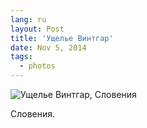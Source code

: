 ```yaml
---
lang: ru
layout: Post
title: 'Ущелье Винтгар'
date: Nov 5, 2014
tags:
  - photos
---
```


![Ущелье Винтгар, Словения](photo://1389)

Словения.
